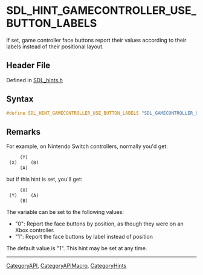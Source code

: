 # SDL_HINT_GAMECONTROLLER_USE_BUTTON_LABELS

If set, game controller face buttons report their values according to their labels instead of their positional layout.

## Header File

Defined in [SDL_hints.h](https://github.com/libsdl-org/SDL/blob/SDL2/include/SDL_hints.h)

## Syntax

```c
#define SDL_HINT_GAMECONTROLLER_USE_BUTTON_LABELS "SDL_GAMECONTROLLER_USE_BUTTON_LABELS"
```

## Remarks

For example, on Nintendo Switch controllers, normally you'd get:

```
     (Y)
 (X)     (B)
     (A)
```

but if this hint is set, you'll get:

```
     (X)
 (Y)     (A)
     (B)
```

The variable can be set to the following values:

- "0": Report the face buttons by position, as though they were on an Xbox
  controller.
- "1": Report the face buttons by label instead of position

The default value is "1". This hint may be set at any time.

----
[CategoryAPI](CategoryAPI), [CategoryAPIMacro](CategoryAPIMacro), [CategoryHints](CategoryHints)

